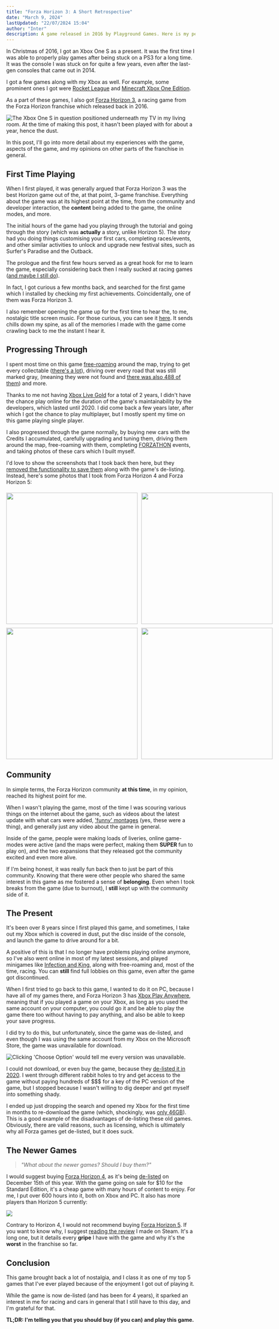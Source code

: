 ```yaml
---
title: "Forza Horizon 3: A Short Retrospective"
date: "March 9, 2024"
lastUpdated: "22/07/2024 15:04"
author: "Inter"
description: A game released in 2016 by Playground Games. Here is my personal experience with it!
---
```


In Christmas of 2016, I got an Xbox One S as a present. It was the first time I was able to properly play games after being stuck on a PS3 for a long time. It was the console I was stuck on for quite a few years, even after the last-gen consoles that came out in 2014. 

I got a few games along with my Xbox as well. For example, some prominent ones I got were [Rocket League](https://www.rocketleague.com/en) and [Minecraft Xbox One Edition](https://minecraft.fandom.com/wiki/Xbox_One_Edition). 

As a part of these games, I also got [Forza Horizon 3](https://en.wikipedia.org/wiki/Forza_Horizon_3), a racing game from the Forza Horizon franchise which released back in 2016.

<img src="/images/forza-horizon-3/xbox-one-s.png" alt="The Xbox One S in question positioned underneath my TV in my living room. At the time of making this post, it hasn't been played with for about a year, hence the dust.">

In this post, I'll go into more detail about my experiences with the game, aspects of the game, and my opinions on other parts of the franchise in general.

## First Time Playing

When I first played, it was generally argued that Forza Horizon 3 was the best Horizon game out of the, at that point, 3-game franchise. Everything about the game was at its highest point at the time, from the community and developer interaction, the **content** being added to the game, the online modes, and more.

The initial hours of the game had you playing through the tutorial and going through the story (which was **actually** a story, unlike Horizon 5). The story had you doing things customising your first cars, completing races/events, and other similar activities to unlock and upgrade new festival sites, such as Surfer's Paradise and the Outback. 

The prologue and the first few hours served as a great hook for me to learn the game, especially considering back then I really sucked at racing games ([and maybe I still do](https://twitter.com/accmpy/status/1760440009209917676)).

In fact, I got curious a few months back, and searched for the first game which I installed by checking my first achievements. Coincidentally, one of them was Forza Horizon 3. 

I also remember opening the game up for the first time to hear the, to me, nostalgic title screen music. For those curious, you can see it [here](https://www.youtube.com/watch?v=2CbJUm_AfJs). It sends chills down my spine, as all of the memories I made with the game come crawling back to me the instant I hear it.

## Progressing Through

I spent most time on this game [free-roaming](https://en.wiktionary.org/wiki/free_roam) around the map, trying to get every collectable ([there's a lot](https://www.ign.com/maps/forza-horizon-3/australia)), driving over every road that was still marked gray, (meaning they were not found and [there was also 488 of them](https://www.trueachievements.com/a223064/i-know-these-roads-achievement)) and more.

Thanks to me not having [Xbox Live Gold](https://www.xbox.com/en-GB/live/gold) for a total of 2 years, I didn't have the chance play online for the duration of the game's maintainability by the developers, which lasted until 2020. I did come back a few years later, after which I got the chance to play multiplayer, but I mostly spent my time on this game playing single player.

I also progressed through the game normally, by buying new cars with the Credits I accumulated, carefully upgrading and tuning them, driving them around the map, free-roaming with them, completing [FORZATHON](https://forza.fandom.com/wiki/Forza_Horizon_3/Forzathon) events, and taking photos of these cars which I built myself. 

I'd love to show the screenshots that I took back then here, but they [removed the functionality to save them](https://steamcommunity.com/app/1551360/discussions/0/3416557114763087581/) along with the game's de-listing. Instead, here's some photos that I took from Forza Horizon 4 and Forza Horizon 5:

<div align="center">
  <div style="display: grid; grid-template-columns: repeat(2, 1fr); gap: 10px; margin-top: 20px;">
    <img src="/images/forza-horizon-3/forza-image-1.png" width="350">
    <img src="/images/forza-horizon-3/forza-image-2.png" width="350">
    <img src="/images/forza-horizon-3/forza-image-3.png" width="350">
    <img src="/images/forza-horizon-3/forza-image-4.png" width="350">
  </div>
</div>

## Community

In simple terms, the Forza Horizon community **at this time**, in my opinion, reached its highest point for me.

When I wasn't playing the game, most of the time I was scouring various things on the internet about the game, such as videos about the latest update with what cars were added, ['funny' montages](https://www.youtube.com/watch?v=jE37PeTZtEg&t=38s) (yes, these were a thing), and generally just any video about the game in general.

Inside of the game, people were making loads of liveries, online game-modes were active (and the maps were perfect, making them **SUPER** fun to play on), and the two expansions that they released got the community excited and even more alive.

If I'm being honest, it was really fun back then to just be part of this community. Knowing that there were other people who shared the same interest in this game as me fostered a sense of **belonging**. Even when I took breaks from the game (due to burnout), I **still** kept up with the community side of it.

## The Present

It's been over 8 years since I first played this game, and sometimes, I take out my Xbox which is covered in dust, put the disc inside of the console, and launch the game to drive around for a bit.

A positive of this is that I no longer have problems playing online anymore, so I've also went online in most of my latest sessions, and played minigames like [Infection and King](https://support.forzamotorsport.net/hc/en-us/articles/360005307274-FH3-Playground-Games), along with free-roaming and, most of the time, racing. You can **still** find full lobbies on this game, even after the game got discontinued.

When I first tried to go back to this game, I wanted to do it on PC, because I have all of my games there, and Forza Horizon 3 has [Xbox Play Anywhere](https://www.xbox.com/en-US/games/xbox-play-anywhere), meaning that if you played a game on your Xbox, as long as you used the same account on your computer, you could go it and be able to play the game there too without having to pay anything, and also be able to keep your save progress.

I did try to do this, but unfortunately, since the game was de-listed, and even though I was using the same account from my Xbox on the Microsoft Store, the game was unavailable for download.

<img src="/images/forza-horizon-3/fh3-delisted.png" alt="Clicking 'Choose Option' would tell me every version was unavailable.">

I could not download, or even buy the game, because they [de-listed it in 2020](https://support.forzamotorsport.net/hc/en-us/articles/360052097274-Forza-Horizon-3-Unavailable-for-Purchase#:~:text=Forza%20Horizon%203%20and%20its,game%20and%20its%20associated%20content.). I went through different rabbit holes to try and get access to the game without paying hundreds of $$$ for a key of the PC version of the game, but I stopped because I wasn't willing to dig deeper and get myself into something shady.

I ended up just dropping the search and opened my Xbox for the first time in months to re-download the game (which, shockingly, was [only 46GB](https://www.google.com/search?q=fh3+install+size+xbox&source=lmns&bih=752&biw=772&client=opera-gx&hs=lfP&hl=en&sa=X&ved=2ahUKEwjvou2u2-eEAxXPbKQEHUb1CkcQ0pQJKAB6BAgBEAI)). This is a good example of the disadvantages of de-listing these old games. Obviously, there are valid reasons, such as licensing, which is ultimately why all Forza games get de-listed, but it does suck.

## The Newer Games

> *"What about the newer games? Should I buy them?"*

I would suggest buying [Forza Horizon 4](https://store.steampowered.com/app/1293830/Forza_Horizon_4/), as it's being [de-listed](https://forza.net/news/forza-horizon-4-delisting) on December 15th of this year. With the game going on sale for $10 for the Standard Edition, it's a cheap game with many hours of content to enjoy. For me, I put over 600 hours into it, both on Xbox and PC. It also has more players than Horizon 5 currently:

<img src="/images/forza-horizon-3/fh4-and-fh5-players.png">

Contrary to Horizon 4, I would not recommend buying [Forza Horizon 5](https://store.steampowered.com/app/1551360/Forza_Horizon_5/). If you want to know why, I suggest [reading the review](https://steamcommunity.com/id/inttter/recommended/1551360/) I made on Steam. It's a long one, but it details every **gripe** I have with the game and why it's the **worst** in the franchise so far.

## Conclusion

This game brought back a lot of nostalgia, and I class it as one of my top 5 games that I've ever played because of the enjoyment I got out of playing it.

While the game is now de-listed (and has been for 4 years), it sparked an interest in me for racing and cars in general that I still have to this day, and I'm grateful for that.

**TL;DR: I'm telling you that you should buy (if you can) and play this game.**